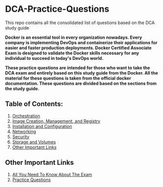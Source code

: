 # DCA-Practice-Questions
This repo contains all the consolidated list of questions based on the DCA study guide

**Docker is an essential tool in every organization nowadays. Every company is implementing DevOps and containerize their applications for easier and faster production deployments. Docker Certified Associate Exam is designed to validate the Docker skills necessary for any individual to succeed in today's DevOps world.**

**These practice questions are intended for those who want to take the DCA exam and entirely based on this study guide from the Docker. All the material for these questions is taken from the official docker documentation. These questions are divided based on the sections from the study guide.**

## Table of Contents:
1. [Orchestration](https://github.com/bbachi/DCA-Practice-Questions/blob/master/Orchestration.md)
2. [Image Creation, Management, and Registry](https://github.com/bbachi/DCA-Practice-Questions/blob/master/Image_management.md)
3. [Installation and Configuration](https://github.com/bbachi/DCA-Practice-Questions/blob/master/install_and_config.md)
4. [Networking](https://github.com/bbachi/DCA-Practice-Questions/blob/master/networking)
5. [Security](https://github.com/bbachi/DCA-Practice-Questions/blob/master/security)
6. [Storage and Volumes](https://github.com/bbachi/DCA-Practice-Questions/blob/master/storage_and_volume.md)
7. [Other Important Links](https://github.com/bbachi/DCA-Practice-Questions/blob/master/README.md#other-important-links)

## Other Important Links

1. [All You Need To Know About The Exam](https://medium.com/bb-tutorials-and-thoughts/all-you-need-to-know-about-docker-certified-associate-dca-exam-21dd2ccadbc0)
2. [Practice Questions](https://medium.com/bb-tutorials-and-thoughts/250-practice-questions-for-the-dca-exam-84f3b9e8f5ce)

